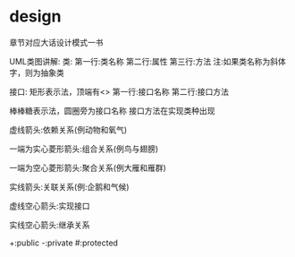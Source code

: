 # design

章节对应大话设计模式一书


UML类图讲解:
类:
第一行:类名称
第二行:属性
第三行:方法
注:如果类名称为斜体字，则为抽象类

接口:
矩形表示法，顶端有<<interface>>
第一行:接口名称
第二行:接口方法

棒棒糖表示法，圆圈旁为接口名称
接口方法在实现类种出现

虚线箭头:依赖关系(例动物和氧气)

一端为实心菱形箭头:组合关系(例鸟与翅膀)

一端为空心菱形箭头:聚合关系(例大雁和雁群)

实线箭头:关联关系(例:企鹅和气候)

虚线空心箭头:实现接口

实线空心箭头:继承关系

+:public
-:private
#:protected

